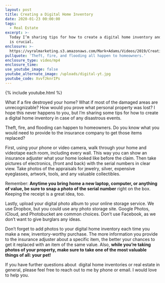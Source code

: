 ```yaml
---
layout: post
title: Creating a Digital Home Inventory
date: 2020-01-23 00:00:00
tags:
  - Real Estate
excerpt: >-
  Today I’m sharing tips for how to create a digital home inventory and why this
  is crucial.
enclosure: >-
  https://vyralmarketing.s3.amazonaws.com/Mark+Adams/Videos/2019/Creating+a+Digital+Home+Inventory+(2).mp4
pullquote: 'Theft, fire, and flooding all happen to homeowners.'
enclosure_type: video/mp4
enclosure_time:
use_youtube_image: false
youtube_alternate_image: /uploads/digital-yt.jpg
youtube_code: XvvfJknrIPs
---
```


{% include youtube.html %}

What if a fire destroyed your home? What if most of the damaged areas are unrecognizable? How would you prove what personal property was lost? I hope this never happens to you, but I’m sharing some tips for how to create a digital home inventory in case of any disastrous events.&nbsp;

Theft, fire, and flooding can happen to homeowners. Do you know what you would need to provide to the insurance company to get those items replaced?&nbsp;

First, using your phone or video camera, walk through your home and videotape each room, including every wall. This way you can show an insurance adjuster what your home looked like before the claim. Then take pictures of electronics, (front and back) with the serial numbers in clear view. Take photos of the appraisals for jewelry, silver, expensive eyeglasses, artwork, tools, and any valuable collectibles.

Remember: **Anytime you bring home a new laptop, computer, or anything of value, be sure to snap a photo of the serial number** right on the box. Keeping the receipt is a great idea, too.&nbsp;

Lastly, upload your digital photo album to your online storage service. We use Dropbox, but you could use any photo storage site. Google Photos, iCloud, and Photobucket are common choices. Don’t use Facebook, as we don’t want to give burglars any ideas.&nbsp;

Don’t forget to add photos to your digital home inventory each time you make a new, inventory-worthy purchase. The more information you provide to the insurance adjuster about a specific item, the better your chances to get it replaced with an item of the same value. Also, **while you’re taking photos of your property, make sure to take one of the most valuable things of all: your pet\!**&nbsp;

If you have further questions about &nbsp;digital home inventories or real estate in general, please feel free to reach out to me by phone or email. I would love to help you.